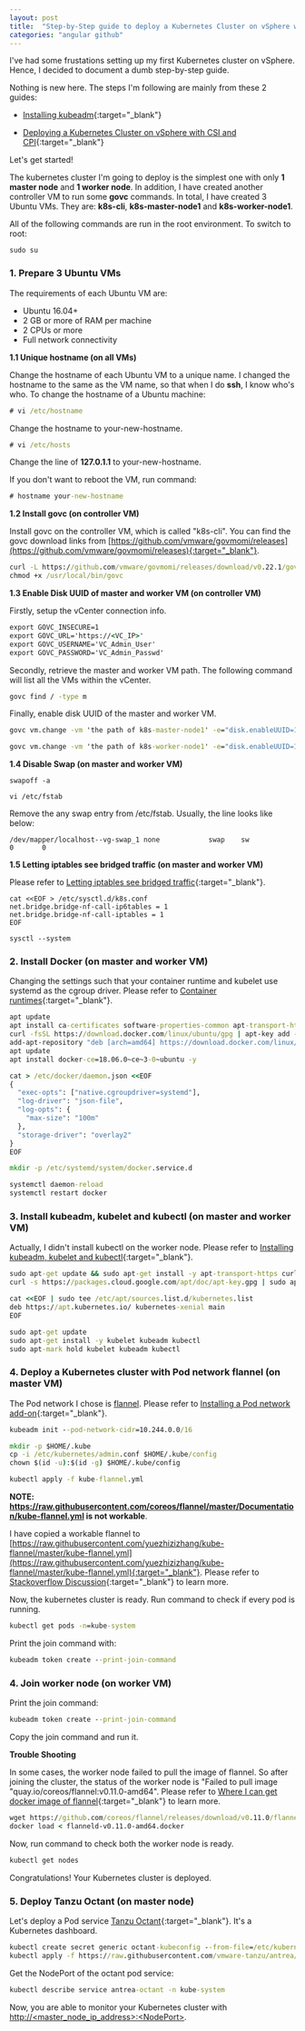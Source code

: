 ```yaml
---
layout: post
title:  "Step-by-Step guide to deploy a Kubernetes Cluster on vSphere with kubeadm"
categories: "angular github"
---
```


I've had some frustations setting up my first Kubernetes cluster on vSphere. Hence, I decided to document a dumb step-by-step guide.

Nothing is new here. The steps I'm following are mainly from these 2 guides:

* [Installing kubeadm](https://kubernetes.io/docs/setup/production-environment/tools/kubeadm/install-kubeadm/){:target="_blank"}

* [Deploying a Kubernetes Cluster on vSphere with CSI and CPI](https://cloud-provider-vsphere.sigs.k8s.io/tutorials/kubernetes-on-vsphere-with-kubeadm.html){:target="_blank"}


Let's get started! 

The kubernetes cluster I'm going to deploy is the simplest one with only **1 master node** and **1 worker node**. In addition, I have created another controller VM to run some **govc** commands. In total, I have created 3 Ubuntu VMs. They are: **k8s-cli**, **k8s-master-node1** and **k8s-worker-node1**.

All of the following commands are run in the root environment. To switch to root:

```
sudo su
```

### 1. Prepare 3 Ubuntu VMs

The requirements of each Ubuntu VM are:

* Ubuntu 16.04+
* 2 GB or more of RAM per machine
* 2 CPUs or more
* Full network connectivity

**1.1  Unique hostname (on all VMs)**

Change the hostname of each Ubuntu VM to a unique name. I changed the hostname to the same as the VM name, so that when I do **ssh**, I know who's who. To change the hostname of a Ubuntu machine:

```cmd
# vi /etc/hostname
```

Change the hostname to your-new-hostname.

```cmd
# vi /etc/hosts
```

Change the line of **127.0.1.1** to your-new-hostname.

If you don't want to reboot the VM, run command:

```cmd
# hostname your-new-hostname
```

**1.2  Install govc (on controller VM)**

Install govc on the controller VM, which is called "k8s-cli". You can find the govc download links from [https://github.com/vmware/govmomi/releases](https://github.com/vmware/govmomi/releases){:target="_blank"}.

```cmd
curl -L https://github.com/vmware/govmomi/releases/download/v0.22.1/govc_linux_amd64.gz | gunzip > /usr/local/bin/govc
chmod +x /usr/local/bin/govc
```

**1.3  Enable Disk UUID of master and worker VM (on controller VM)**

Firstly, setup the vCenter connection info.

```cmd
export GOVC_INSECURE=1
export GOVC_URL='https://<VC_IP>'
export GOVC_USERNAME='VC_Admin_User'
export GOVC_PASSWORD='VC_Admin_Passwd'
```

Secondly, retrieve the master and worker VM path. The following command will list all the VMs within the vCenter.

```cmd
govc find / -type m
```

Finally, enable disk UUID of the master and worker VM.

```cmd
govc vm.change -vm 'the path of k8s-master-node1' -e="disk.enableUUID=1"

govc vm.change -vm 'the path of k8s-worker-node1' -e="disk.enableUUID=1"
```

**1.4  Disable Swap (on master and worker VM)**

```
swapoff -a

vi /etc/fstab
```

Remove the any swap entry from /etc/fstab. Usually, the line looks like below:

```
/dev/mapper/localhost--vg-swap_1 none            swap    sw              0       0
```

**1.5  Letting iptables see bridged traffic (on master and worker VM)**

Please refer to [Letting iptables see bridged traffic](https://kubernetes.io/docs/setup/production-environment/tools/kubeadm/install-kubeadm/#letting-iptables-see-bridged-traffic){:target="_blank"}.

```
cat <<EOF > /etc/sysctl.d/k8s.conf
net.bridge.bridge-nf-call-ip6tables = 1
net.bridge.bridge-nf-call-iptables = 1
EOF

sysctl --system
```

### 2. Install Docker (on master and worker VM)

Changing the settings such that your container runtime and kubelet use systemd as the cgroup driver. Please refer to [Container runtimes](https://kubernetes.io/docs/setup/production-environment/container-runtimes/#distributed-systems){:target="_blank"}.

```cmd
apt update
apt install ca-certificates software-properties-common apt-transport-https curl -y
curl -fsSL https://download.docker.com/linux/ubuntu/gpg | apt-key add -
add-apt-repository "deb [arch=amd64] https://download.docker.com/linux/ubuntu bionic stable"
apt update
apt install docker-ce=18.06.0~ce~3-0~ubuntu -y

cat > /etc/docker/daemon.json <<EOF
{
  "exec-opts": ["native.cgroupdriver=systemd"],
  "log-driver": "json-file",
  "log-opts": {
    "max-size": "100m"
  },
  "storage-driver": "overlay2"
}
EOF

mkdir -p /etc/systemd/system/docker.service.d

systemctl daemon-reload
systemctl restart docker
```

### 3. Install kubeadm, kubelet and kubectl (on master and worker VM)

Actually, I didn't install kubectl on the worker node. Please refer to [Installing kubeadm, kubelet and kubectl](https://kubernetes.io/docs/setup/production-environment/tools/kubeadm/install-kubeadm/#installing-kubeadm-kubelet-and-kubectl){:target="_blank"}.


```cmd
sudo apt-get update && sudo apt-get install -y apt-transport-https curl
curl -s https://packages.cloud.google.com/apt/doc/apt-key.gpg | sudo apt-key add -

cat <<EOF | sudo tee /etc/apt/sources.list.d/kubernetes.list
deb https://apt.kubernetes.io/ kubernetes-xenial main
EOF

sudo apt-get update
sudo apt-get install -y kubelet kubeadm kubectl
sudo apt-mark hold kubelet kubeadm kubectl
```

### 4. Deploy a Kubernetes cluster with Pod network flannel (on master VM)

The Pod network I chose is [flannel](https://github.com/coreos/flannel). Please refer to [Installing a Pod network add-on](https://kubernetes.io/docs/setup/production-environment/tools/kubeadm/create-cluster-kubeadm/#pod-network){:target="_blank"}.

```cmd
kubeadm init --pod-network-cidr=10.244.0.0/16

mkdir -p $HOME/.kube
cp -i /etc/kubernetes/admin.conf $HOME/.kube/config
chown $(id -u):$(id -g) $HOME/.kube/config

kubectl apply -f kube-flannel.yml
```

**NOTE: https://raw.githubusercontent.com/coreos/flannel/master/Documentation/kube-flannel.yml is not workable**.

I have copied a workable flannel to [https://raw.githubusercontent.com/yuezhizizhang/kube-flannel/master/kube-flannel.yml](https://raw.githubusercontent.com/yuezhizizhang/kube-flannel/master/kube-flannel.yml){:target="_blank"}. Please refer to [Stackoverflow Discussion](https://stackoverflow.com/questions/58024643/kubernetes-master-node-not-ready-state){:target="_blank"} to learn more. 

Now, the kubernetes cluster is ready. Run command to check if every pod is running.

```cmd
kubectl get pods -n=kube-system
```

Print the join command with:

```cmd
kubeadm token create --print-join-command
```

### 4. Join worker node (on worker VM)

Print the join command:

```cmd
kubeadm token create --print-join-command
```

Copy the join command and run it.

**Trouble Shooting**

In some cases, the worker node failed to pull the image of flannel. So after joining the cluster, the status of the worker node is "Failed to pull image "quay.io/coreos/flannel:v0.11.0-amd64". Please refer to [Where I can get docker image of flannel](https://github.com/coreos/flannel/issues/1223){:target="_blank"} to learn more.

```cmd
wget https://github.com/coreos/flannel/releases/download/v0.11.0/flanneld-v0.11.0-amd64.docker
docker load < flanneld-v0.11.0-amd64.docker
```

Now, run command to check both the worker node is ready.

```cmd
kubectl get nodes
```

Congratulations! Your Kubernetes cluster is deployed. 

### 5. Deploy Tanzu Octant (on master node)

Let's deploy a Pod service [Tanzu Octant](https://github.com/vmware-tanzu/antrea/blob/master/docs/octant-plugin-installation.md){:target="_blank"}. It's a Kubernetes dashboard.

```cmd
kubectl create secret generic octant-kubeconfig --from-file=/etc/kubernetes/admin.conf -n kube-system
kubectl apply -f https://raw.githubusercontent.com/vmware-tanzu/antrea/master/build/yamls/antrea-octant.yml
```

Get the NodePort of the octant pod service:

```cmd
kubectl describe service antrea-octant -n kube-system
```

Now, you are able to monitor your Kubernetes cluster with <span style="text-decoration: underline;">http://&lt;master_node_ip_address&gt;:&lt;NodePort&gt;</span>.
